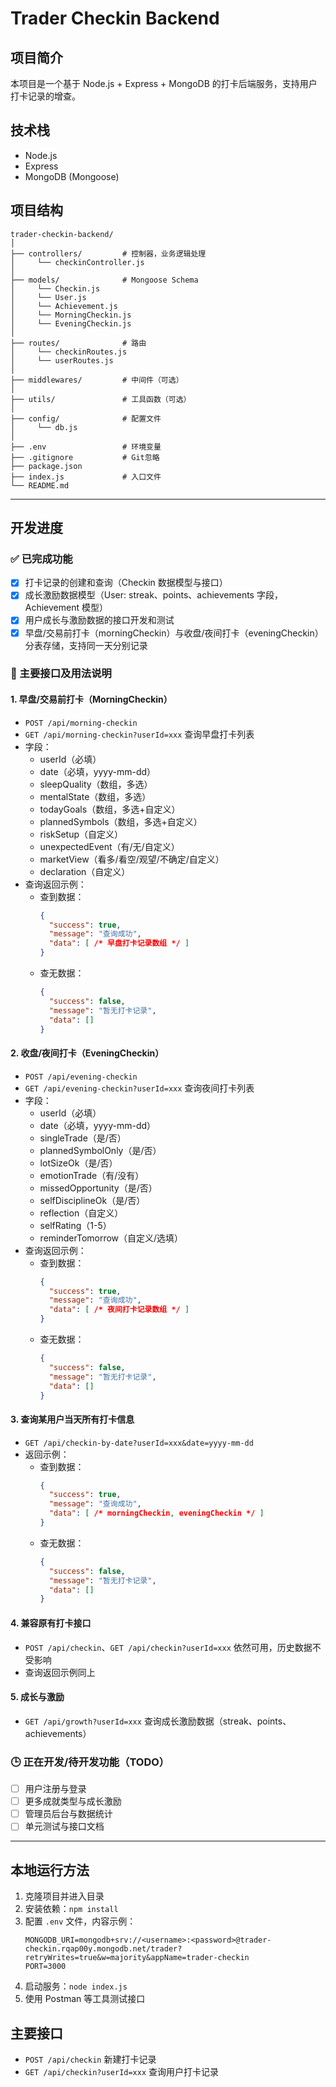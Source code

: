 # Trader Checkin Backend

## 项目简介
本项目是一个基于 Node.js + Express + MongoDB 的打卡后端服务，支持用户打卡记录的增查。

## 技术栈
- Node.js
- Express
- MongoDB (Mongoose)

## 项目结构
```
trader-checkin-backend/
│
├── controllers/         # 控制器，业务逻辑处理
│     └── checkinController.js
│
├── models/              # Mongoose Schema
│     └── Checkin.js
│     └── User.js
│     └── Achievement.js
│     └── MorningCheckin.js
│     └── EveningCheckin.js
│
├── routes/              # 路由
│     └── checkinRoutes.js
│     └── userRoutes.js
│
├── middlewares/         # 中间件（可选）
│
├── utils/               # 工具函数（可选）
│
├── config/              # 配置文件
│     └── db.js
│
├── .env                 # 环境变量
├── .gitignore           # Git忽略
├── package.json
├── index.js             # 入口文件
└── README.md
```

---

## 开发进度

### ✅ 已完成功能
- [x] 打卡记录的创建和查询（Checkin 数据模型与接口）
- [x] 成长激励数据模型（User: streak、points、achievements 字段，Achievement 模型）
- [x] 用户成长与激励数据的接口开发和测试
- [x] 早盘/交易前打卡（morningCheckin）与收盘/夜间打卡（eveningCheckin）分表存储，支持同一天分别记录

### 🚀 主要接口及用法说明

#### 1. 早盘/交易前打卡（MorningCheckin）
- `POST /api/morning-checkin`
- `GET /api/morning-checkin?userId=xxx` 查询早盘打卡列表
- 字段：
  - userId（必填）
  - date（必填，yyyy-mm-dd）
  - sleepQuality（数组，多选）
  - mentalState（数组，多选）
  - todayGoals（数组，多选+自定义）
  - plannedSymbols（数组，多选+自定义）
  - riskSetup（自定义）
  - unexpectedEvent（有/无/自定义）
  - marketView（看多/看空/观望/不确定/自定义）
  - declaration（自定义）
- 查询返回示例：
  - 查到数据：
    ```json
    {
      "success": true,
      "message": "查询成功",
      "data": [ /* 早盘打卡记录数组 */ ]
    }
    ```
  - 查无数据：
    ```json
    {
      "success": false,
      "message": "暂无打卡记录",
      "data": []
    }
    ```

#### 2. 收盘/夜间打卡（EveningCheckin）
- `POST /api/evening-checkin`
- `GET /api/evening-checkin?userId=xxx` 查询夜间打卡列表
- 字段：
  - userId（必填）
  - date（必填，yyyy-mm-dd）
  - singleTrade（是/否）
  - plannedSymbolOnly（是/否）
  - lotSizeOk（是/否）
  - emotionTrade（有/没有）
  - missedOpportunity（是/否）
  - selfDisciplineOk（是/否）
  - reflection（自定义）
  - selfRating（1-5）
  - reminderTomorrow（自定义/选填）
- 查询返回示例：
  - 查到数据：
    ```json
    {
      "success": true,
      "message": "查询成功",
      "data": [ /* 夜间打卡记录数组 */ ]
    }
    ```
  - 查无数据：
    ```json
    {
      "success": false,
      "message": "暂无打卡记录",
      "data": []
    }
    ```

#### 3. 查询某用户当天所有打卡信息
- `GET /api/checkin-by-date?userId=xxx&date=yyyy-mm-dd`
- 返回示例：
  - 查到数据：
    ```json
    {
      "success": true,
      "message": "查询成功",
      "data": [ /* morningCheckin, eveningCheckin */ ]
    }
    ```
  - 查无数据：
    ```json
    {
      "success": false,
      "message": "暂无打卡记录",
      "data": []
    }
    ```

#### 4. 兼容原有打卡接口
- `POST /api/checkin`、`GET /api/checkin?userId=xxx` 依然可用，历史数据不受影响
- 查询返回示例同上

#### 5. 成长与激励
- `GET /api/growth?userId=xxx` 查询成长激励数据（streak、points、achievements）

### 🕒 正在开发/待开发功能（TODO）
- [ ] 用户注册与登录
- [ ] 更多成就类型与成长激励
- [ ] 管理员后台与数据统计
- [ ] 单元测试与接口文档

---

## 本地运行方法
1. 克隆项目并进入目录
2. 安装依赖：`npm install`
3. 配置 `.env` 文件，内容示例：
   ```env
   MONGODB_URI=mongodb+srv://<username>:<password>@trader-checkin.rqap00y.mongodb.net/trader?retryWrites=true&w=majority&appName=trader-checkin
   PORT=3000
   ```
4. 启动服务：`node index.js`
5. 使用 Postman 等工具测试接口

## 主要接口
- `POST /api/checkin` 新建打卡记录
- `GET /api/checkin?userId=xxx` 查询用户打卡记录
